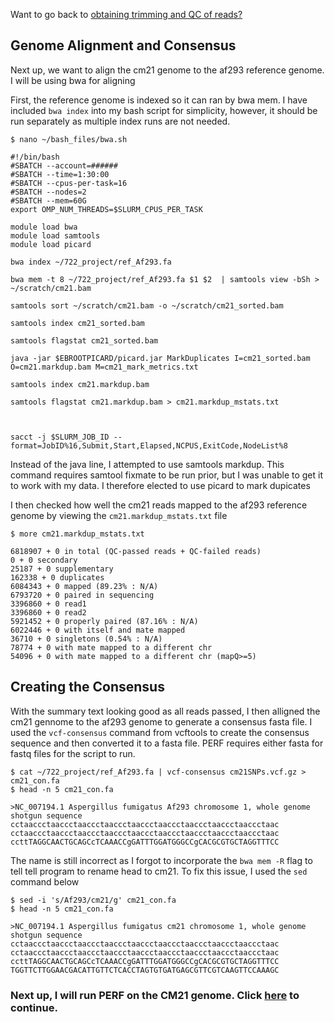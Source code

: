 Want to go back to [obtaining trimming and QC of reads?](https://github.com/GregK10/GK_722_project/blob/main/2_Obtaining_trimming_and_QC_of_reads.md)

## Genome Alignment and Consensus

Next up, we want to align the cm21 genome to the af293 reference genome. I will be using bwa for aligning

First, the reference genome is indexed so it can ran by bwa mem. I have included ```bwa index``` into my bash script for simplicity, however, it should be run separately as multiple index runs are not needed.

```{bash}
$ nano ~/bash_files/bwa.sh

#!/bin/bash
#SBATCH --account=######
#SBATCH --time=1:30:00
#SBATCH --cpus-per-task=16
#SBATCH --nodes=2
#SBATCH --mem=60G
export OMP_NUM_THREADS=$SLURM_CPUS_PER_TASK

module load bwa
module load samtools
module load picard

bwa index ~/722_project/ref_Af293.fa

bwa mem -t 8 ~/722_project/ref_Af293.fa $1 $2  | samtools view -bSh > ~/scratch/cm21.bam

samtools sort ~/scratch/cm21.bam -o ~/scratch/cm21_sorted.bam

samtools index cm21_sorted.bam

samtools flagstat cm21_sorted.bam

java -jar $EBROOTPICARD/picard.jar MarkDuplicates I=cm21_sorted.bam O=cm21.markdup.bam M=cm21_mark_metrics.txt

samtools index cm21.markdup.bam

samtools flagstat cm21.markdup.bam > cm21.markdup_mstats.txt



sacct -j $SLURM_JOB_ID --format=JobID%16,Submit,Start,Elapsed,NCPUS,ExitCode,NodeList%8

```

Instead of the java line, I attempted to use samtools markdup. This command requires samtool fixmate to be run prior, but I was unable to get it to work with my data. I therefore elected to use picard to mark dupicates

I then checked how well the cm21 reads mapped to the af293 reference genome by viewing the ```cm21.markdup_mstats.txt``` file

```{bash}
$ more cm21.markdup_mstats.txt

6818907 + 0 in total (QC-passed reads + QC-failed reads)
0 + 0 secondary
25187 + 0 supplementary
162338 + 0 duplicates
6084343 + 0 mapped (89.23% : N/A)
6793720 + 0 paired in sequencing
3396860 + 0 read1
3396860 + 0 read2
5921452 + 0 properly paired (87.16% : N/A)
6022446 + 0 with itself and mate mapped
36710 + 0 singletons (0.54% : N/A)
78774 + 0 with mate mapped to a different chr
54096 + 0 with mate mapped to a different chr (mapQ>=5)

```
## Creating the Consensus

With the summary text looking good as all reads passed, I then alligned the cm21 gennome to the af293 genome to generate a consensus fasta file. I used the ```vcf-consensus``` command from vcftools to create the consensus sequence and then converted it to a fasta file. PERF requires either fasta for fastq files for the script to run.

```{bash}
$ cat ~/722_project/ref_Af293.fa | vcf-consensus cm21SNPs.vcf.gz > cm21_con.fa
$ head -n 5 cm21_con.fa

>NC_007194.1 Aspergillus fumigatus Af293 chromosome 1, whole genome shotgun sequence
cctaaccctaaccctaaccctaaccctaaccctaaccctaaccctaaccctaaccctaac
cctaaccctaaccctaaccctaaccctaaccctaaccctaaccctaaccctaaccctaac
ccttTAGGCAACTGCAGCcTCAAACCgGATTTGGATGGGCCgCACGCGTGCTAGGTTTCC
```

The name is still incorrect as I forgot to incorporate the ```bwa mem -R``` flag to tell tell program to rename head to cm21. To fix this issue, I used the ```sed``` command below

```{bash}
$ sed -i 's/Af293/cm21/g' cm21_con.fa
$ head -n 5 cm21_con.fa

>NC_007194.1 Aspergillus fumigatus cm21 chromosome 1, whole genome shotgun sequence
cctaaccctaaccctaaccctaaccctaaccctaaccctaaccctaaccctaaccctaac
cctaaccctaaccctaaccctaaccctaaccctaaccctaaccctaaccctaaccctaac
ccttTAGGCAACTGCAGCcTCAAACCgGATTTGGATGGGCCgCACGCGTGCTAGGTTTCC
TGGTTCTTGGAACGACATTGTTCTCACCTAGTGTGATGAGCGTTCGTCAAGTTCCAAAGC
```

### Next up, I will run PERF on the CM21 genome. Click [here](https://github.com/GregK10/GK_722_project/blob/main/3_PERF_and_plotting_results.md) to continue.

